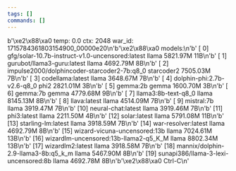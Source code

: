 ```yaml
---
tags: []
commands: []
---
```

b'\xe2\x88\xa0 temp: 0.0 ctx: 2048 war_id: 1715784361803154900_00000e20\n'b'\xe2\x88\xa0 models:\n'b' [ 0] gfg/solar-10.7b-instruct-v1.0-uncensored:latest        llama 5821.97M          11B\n'b' [ 1] gurubot/llama3-guru:latest              llama 4692.79M           8B\n'b' [ 2] impulse2000/dolphincoder-starcoder2-7b:q8_0   starcoder2 7505.03M           7B\n'b' [ 3] codellama:latest                        llama 3648.67M           7B\n'b' [ 4] dolphin-phi:2.7b-v2.6-q8_0               phi2 2821.01M           3B\n'b' [ 5] gemma:2b                                gemma 1600.70M           3B\n'b' [ 6] gemma:7b                                gemma 4779.68M           9B\n'b' [ 7] llama3:8b-text-q8_0                     llama 8145.13M           8B\n'b' [ 8] llava:latest                            llama 4514.09M           7B\n'b' [ 9] mistral:7b                              llama 3919.47M           7B\n'b' [10] neural-chat:latest                      llama 3919.46M           7B\n'b' [11] phi3:latest                             llama 2211.50M           4B\n'b' [12] solar:latest                            llama 5791.08M          11B\n'b' [13] starling-lm:latest                      llama 3918.59M           7B\n'b' [14] war-resolver:latest                     llama 4692.79M           8B\n'b' [15] wizard-vicuna-uncensored:13b            llama 7024.61M          13B\n'b' [16] wizardlm-uncensored:13b-llama2-q5_K_M        llama 8802.34M          13B\n'b' [17] wizardlm2:latest                        llama 3918.58M           7B\n'b' [18] mannix/dolphin-2.9-llama3-8b:q5_k_m        llama 5467.90M           8B\n'b' [19] sunapi386/llama-3-lexi-uncensored:8b        llama 4692.78M           8B\n'b'\xe2\x88\xa0 Ctrl-C\n'